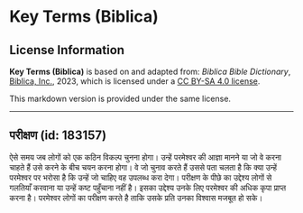 # Key Terms (Biblica)

## License Information

**Key Terms (Biblica)** is based on and adapted from: _Biblica Bible Dictionary_, [Biblica, Inc.](https://www.biblica.com/), 2023, which is licensed under a [CC BY-SA 4.0 license](https://creativecommons.org/licenses/by-sa/4.0/legalcode.en).

This markdown version is provided under the same license.



--------------------------------

## परीक्षण (id: 183157)

ऐसे समय जब लोगों को एक कठिन विकल्प चुनना होगा। उन्हें परमेश्वर की आज्ञा मानने या जो वे करना चाहते हैं उसे करने के बीच चयन करना होगा। वे जो चुनाव करते हैं उससे पता चलता है कि क्या उन्हें परमेश्वर पर भरोसा है कि उन्हें जो चाहिए वह उपलब्ध करा देगा। परीक्षण के पीछे का उद्देश्य लोगों से गलतियाँ करवाना या उन्हें कष्ट पहुँचाना नहीं है। इसका उद्देश्य उनके लिए परमेश्वर की अधिक कृपा प्राप्त करना है। परमेश्वर लोगों का परीक्षण करते है ताकि उसके प्रति उनका विश्वास मजबूत हो सके।


